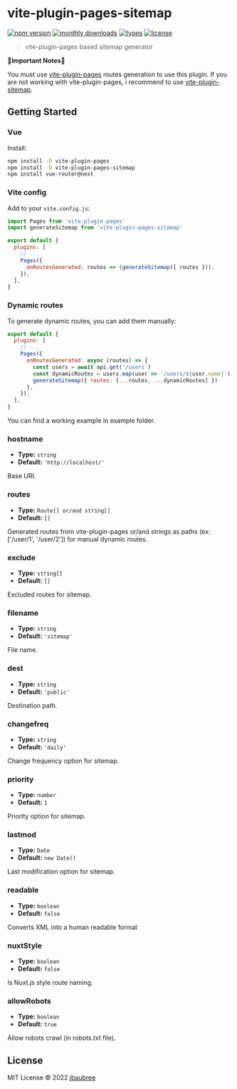 # vite-plugin-pages-sitemap

[![npm version](https://badgen.net/npm/v/vite-plugin-pages-sitemap)](https://www.npmjs.com/package/vite-plugin-pages-sitemap)
[![monthly downloads](https://badgen.net/npm/dm/vite-plugin-pages-sitemap)](https://www.npmjs.com/package/vite-plugin-pages-sitemap)
[![types](https://badgen.net/npm/types/vite-plugin-pages)](https://github.com/jbaubree/vite-plugin-pages-sitemap/blob/main/src/types.ts)
[![license](https://badgen.net/npm/license/vite-plugin-pages)](https://github.com/jbaubree/vite-plugin-pages-sitemap/blob/main/LICENSE)

> vite-plugin-pages based sitemap generator

**🚨Important Notes🚨**

You must use [vite-plugin-pages](https://github.com/hannoeru/vite-plugin-pages/) routes generation to use this plugin. If you are not working with vite-plugin-pages, i recommend to use [vite-plugin-sitemap](https://github.com/jbaubree/vite-plugin-sitemap).

## Getting Started

### Vue

Install:

```bash
npm install -D vite-plugin-pages
npm install -D vite-plugin-pages-sitemap
npm install vue-router@next
```

### Vite config

Add to your `vite.config.js`:

```js
import Pages from 'vite-plugin-pages'
import generateSitemap from 'vite-plugin-pages-sitemap'

export default {
  plugins: [
    // ...
    Pages({
      onRoutesGenerated: routes => (generateSitemap({ routes })),
    }),
  ],
}
```

### Dynamic routes

To generate dynamic routes, you can add them manually:

```js
export default {
  plugins: [
    // ...
    Pages({
      onRoutesGenerated: async (routes) => {
        const users = await api.get('/users')
        const dynamicRoutes = users.map(user => `/users/${user.name}`)
        generateSitemap({ routes: [...routes, ...dynamicRoutes] })
      },
    }),
  ],
}
```

You can find a working example in example folder.

### hostname

- **Type:** `string`
- **Default:** `'http://localhost/'`

Base URI.

### routes

- **Type:** `Route[] or/and string[]`
- **Default:** `[]`

Generated routes from vite-plugin-pages or/and strings as paths (ex: ['/user/1', '/user/2']) for manual dynamic routes.

### exclude

- **Type:** `string[]`
- **Default:** `[]`

Excluded routes for sitemap.

### filename

- **Type:** `string`
- **Default:** `'sitemap'`

File name.

### dest

- **Type:** `string`
- **Default:** `'public'`

Destination path.

### changefreq

- **Type:** `string`
- **Default:** `'daily'`

Change frequency option for sitemap.

### priority

- **Type:** `number`
- **Default:** `1`

Priority option for sitemap.

### lastmod

- **Type:** `Date`
- **Default:** `new Date()`

Last modification option for sitemap.

### readable

- **Type:** `boolean`
- **Default:** `false`

Converts XML into a human readable format

### nuxtStyle

- **Type:** `boolean`
- **Default:** `false`

Is Nuxt.js style route naming.

### allowRobots

- **Type:** `boolean`
- **Default:** `true`

Allow robots crawl (in robots.txt file).

## License

MIT License © 2022 [jbaubree](https://github.com/jbaubree)
